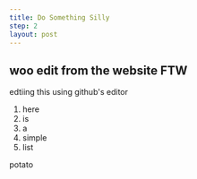 ```yaml
---
title: Do Something Silly
step: 2
layout: post
---
```

## woo edit from the website FTW ##

edtiing this using github's editor

1. here
2. is
3. a
4. simple
5. list

potato
